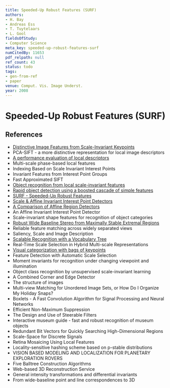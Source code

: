 ```yaml
---
title: Speeded-Up Robust Features (SURF)
authors:
- H. Bay
- Andreas Ess
- T. Tuytelaars
- L. Gool
fieldsOfStudy:
- Computer Science
meta_key: speeded-up-robust-features-surf
numCitedBy: 11653
pdf_relpath: null
ref_count: 43
status: todo
tags:
- gen-from-ref
- paper
venue: Comput. Vis. Image Underst.
year: 2008
---
```


# Speeded-Up Robust Features (SURF)

## References

- [Distinctive Image Features from Scale-Invariant Keypoints](./distinctive-image-features-from-scale-invariant-keypoints.md)
- PCA-SIFT - a more distinctive representation for local image descriptors
- [A performance evaluation of local descriptors](./a-performance-evaluation-of-local-descriptors.md)
- Multi-scale phase-based local features
- Indexing Based on Scale Invariant Interest Points
- Invariant Features from Interest Point Groups
- Fast Approximated SIFT
- [Object recognition from local scale-invariant features](./object-recognition-from-local-scale-invariant-features.md)
- [Rapid object detection using a boosted cascade of simple features](./rapid-object-detection-using-a-boosted-cascade-of-simple-features.md)
- [SURF - Speeded-Up Robust Features](./surf-speeded-up-robust-features.md)
- [Scale & Affine Invariant Interest Point Detectors](./scale-affine-invariant-interest-point-detectors.md)
- [A Comparison of Affine Region Detectors](./a-comparison-of-affine-region-detectors.md)
- An Affine Invariant Interest Point Detector
- Scale-invariant shape features for recognition of object categories
- [Robust Wide Baseline Stereo from Maximally Stable Extremal Regions](./robust-wide-baseline-stereo-from-maximally-stable-extremal-regions.md)
- Reliable feature matching across widely separated views
- Saliency, Scale and Image Description
- [Scalable Recognition with a Vocabulary Tree](./scalable-recognition-with-a-vocabulary-tree.md)
- Real-Time Scale Selection in Hybrid Multi-scale Representations
- [Visual categorization with bags of keypoints](./visual-categorization-with-bags-of-keypoints.md)
- Feature Detection with Automatic Scale Selection
- Moment invariants for recognition under changing viewpoint and illumination
- Object class recognition by unsupervised scale-invariant learning
- A Combined Corner and Edge Detector
- The structure of images
- Multi-view Matching for Unordered Image Sets, or How Do I Organize My Holiday Snaps?
- Boxlets - A Fast Convolution Algorithm for Signal Processing and Neural Networks
- Efficient Non-Maximum Suppression
- The Design and Use of Steerable Filters
- Interactive museum guide - fast and robust recognition of museum objects
- Redundant Bit Vectors for Quickly Searching High-Dimensional Regions
- Scale-Space for Discrete Signals
- Retina Mosaicing Using Local Features
- Locality-sensitive hashing scheme based on p-stable distributions
- VISION BASED MODELING AND LOCALIZATION FOR PLANETARY EXPLORATION ROVERS
- Five Balltree Construction Algorithms
- Web-based 3D Reconstruction Service
- General intensity transformations and differential invariants
- From wide-baseline point and line correspondences to 3D
